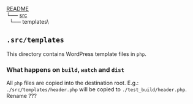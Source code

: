 
[README](../../../../../README.md)\
└── [src](../readme.md)\
    └── templates\

## `.src/templates`

This directory contains WordPress template files in `php`.

### What happens on `build`, `watch` and `dist`

All `php` files are copied into the destination root. E.g.: `./src/templates/header.php` will be copied to `./test_build/header.php`.
Rename ???
